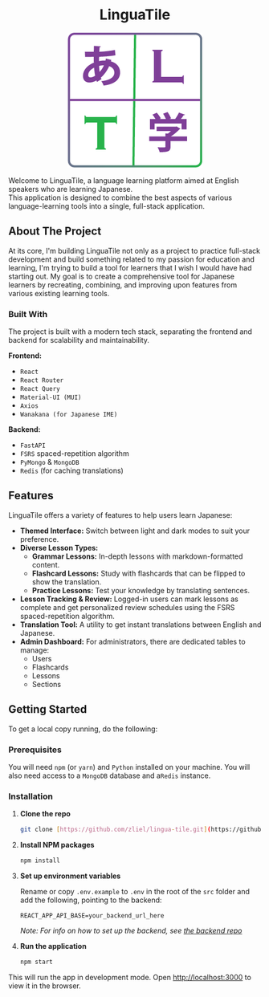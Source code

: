 <h1 align="center">LinguaTile</h1>
<p align="center">
  <img src="./src/assets/LinguaTile%20Logo.png" />
</p>

Welcome to LinguaTile, a language learning platform aimed at English speakers who are learning Japanese. \
This application is designed to combine the best aspects of various language-learning tools into a single, full-stack application.

## About The Project

At its core, I'm building LinguaTile not only as a project to practice full-stack development and build something related to my passion for education and learning, I'm trying to build a tool for learners that I wish I would have had starting out. My goal is to create a comprehensive tool for Japanese learners by recreating, combining, and improving upon features from various existing learning tools.

### Built With

The project is built with a modern tech stack, separating the frontend and backend for scalability and maintainability.

**Frontend:**

- `React`
- `React Router`
- `React Query`
- `Material-UI (MUI)`
- `Axios`
- `Wanakana (for Japanese IME)`

**Backend:**

- `FastAPI`
- `FSRS` spaced-repetition algorithm
- `PyMongo` & `MongoDB`
- `Redis` (for caching translations)

## Features

LinguaTile offers a variety of features to help users learn Japanese:

- **Themed Interface:** Switch between light and dark modes to suit your preference.
- **Diverse Lesson Types:**
  - **Grammar Lessons:** In-depth lessons with markdown-formatted content.
  - **Flashcard Lessons:** Study with flashcards that can be flipped to show the translation.
  - **Practice Lessons:** Test your knowledge by translating sentences.
- **Lesson Tracking & Review:** Logged-in users can mark lessons as complete and get personalized review schedules using the FSRS spaced-repetition algorithm.
- **Translation Tool:** A utility to get instant translations between English and Japanese.
- **Admin Dashboard:** For administrators, there are dedicated tables to manage:
  - Users
  - Flashcards
  - Lessons
  - Sections

## Getting Started

To get a local copy running, do the following:

### Prerequisites

You will need `npm` (or `yarn`) and `Python` installed on your machine. You will also need access to a `MongoDB` database and a`Redis` instance.

### Installation

1. **Clone the repo**

   ```sh
   git clone [https://github.com/zliel/lingua-tile.git](https://github.com/zliel/lingua-tile.git)
   ```

2. **Install NPM packages**

   ```sh
   npm install
   ```

3. **Set up environment variables**

   Rename or copy `.env.example` to `.env` in the root of the `src` folder and add the following, pointing to the backend:

   ```
   REACT_APP_API_BASE=your_backend_url_here
   ```

   _Note: For info on how to set up the backend, see [the backend repo](https://github.com/zliel/Lingua-Tile-Backend)_

4. **Run the application**

   ```sh
   npm start
   ```

This will run the app in development mode. Open [http://localhost:3000](http://localhost:3000) to view it in the browser.
